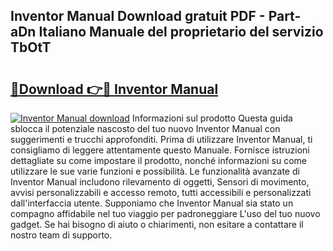 ## Inventor Manual Download gratuit PDF - Part-aDn Italiano Manuale del proprietario del servizio TbOtT

# <h2><a href="http://dfb4n0h.blite.top/?on=Inventor+Manual">🔗Download 👉🔴 Inventor Manual</a></h2>

[![Inventor Manual download](https://i.imgur.com/lujVjoI.png)](http://dfb4n0h.blite.top/?on=Inventor+Manual)
Informazioni sul prodotto Questa guida sblocca il potenziale nascosto del tuo nuovo Inventor Manual con suggerimenti e trucchi approfonditi. Prima di utilizzare Inventor Manual, ti consigliamo di leggere attentamente questo Manuale. Fornisce istruzioni dettagliate su come impostare il prodotto, nonché informazioni su come utilizzare le sue varie funzioni e possibilità. Le funzionalità avanzate di Inventor Manual includono rilevamento di oggetti, Sensori di movimento, avvisi personalizzabili e accesso remoto, tutti accessibili e personalizzati dall'interfaccia utente. Supponiamo che Inventor Manual sia stato un compagno affidabile nel tuo viaggio per padroneggiare L'uso del tuo nuovo gadget. Se hai bisogno di aiuto o chiarimenti, non esitare a contattare il nostro team di supporto.
